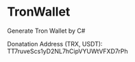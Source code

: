 # TronWallet
Generate Tron Wallet by C#


Donatation Address (TRX, USDT):
TT7ruveScs1yD2NL7hCipVYUWtVFXD7rPh
